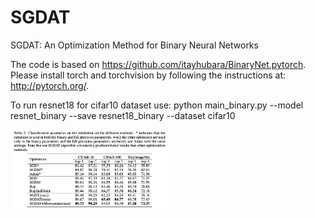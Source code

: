 # SGDAT
SGDAT: An Optimization Method for Binary Neural Networks

The code is based on https://github.com/itayhubara/BinaryNet.pytorch.  
Please install torch and torchvision by following the instructions at: http://pytorch.org/.   

To run resnet18 for cifar10 dataset use: python main_binary.py --model resnet_binary --save resnet18_binary --dataset cifar10  


<img src="image/result.png" width = "50%" />
